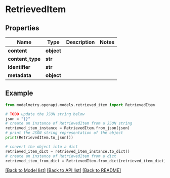 # RetrievedItem


## Properties

Name | Type | Description | Notes
------------ | ------------- | ------------- | -------------
**content** | **object** |  | 
**content_type** | **str** |  | 
**identifier** | **str** |  | 
**metadata** | **object** |  | 

## Example

```python
from modelmetry.openapi.models.retrieved_item import RetrievedItem

# TODO update the JSON string below
json = "{}"
# create an instance of RetrievedItem from a JSON string
retrieved_item_instance = RetrievedItem.from_json(json)
# print the JSON string representation of the object
print(RetrievedItem.to_json())

# convert the object into a dict
retrieved_item_dict = retrieved_item_instance.to_dict()
# create an instance of RetrievedItem from a dict
retrieved_item_from_dict = RetrievedItem.from_dict(retrieved_item_dict)
```
[[Back to Model list]](../README.md#documentation-for-models) [[Back to API list]](../README.md#documentation-for-api-endpoints) [[Back to README]](../README.md)


